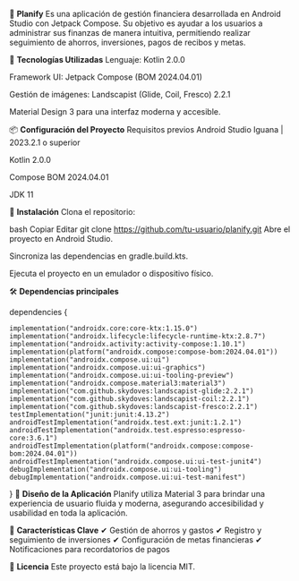 📱 **Planify**
Es una aplicación de gestión financiera desarrollada en Android Studio con Jetpack Compose. Su objetivo es ayudar a los usuarios a administrar sus finanzas de manera intuitiva, permitiendo realizar seguimiento de ahorros, inversiones, pagos de recibos y metas.

🚀 **Tecnologías Utilizadas**
Lenguaje: Kotlin 2.0.0

Framework UI: Jetpack Compose (BOM 2024.04.01)

Gestión de imágenes: Landscapist (Glide, Coil, Fresco) 2.2.1

Material Design 3 para una interfaz moderna y accesible.

📦 **Configuración del Proyecto**
Requisitos previos
Android Studio Iguana | 2023.2.1 o superior

Kotlin 2.0.0

Compose BOM 2024.04.01

JDK 11

📂 **Instalación**
Clona el repositorio:

bash
Copiar
Editar
git clone https://github.com/tu-usuario/planify.git
Abre el proyecto en Android Studio.

Sincroniza las dependencias en gradle.build.kts.

Ejecuta el proyecto en un emulador o dispositivo físico.

🛠️ **Dependencias principales**

dependencies {

    implementation("androidx.core:core-ktx:1.15.0")
    implementation("androidx.lifecycle:lifecycle-runtime-ktx:2.8.7")
    implementation("androidx.activity:activity-compose:1.10.1")
    implementation(platform("androidx.compose:compose-bom:2024.04.01"))
    implementation("androidx.compose.ui:ui")
    implementation("androidx.compose.ui:ui-graphics")
    implementation("androidx.compose.ui:ui-tooling-preview")
    implementation("androidx.compose.material3:material3")
    implementation("com.github.skydoves:landscapist-glide:2.2.1")
    implementation("com.github.skydoves:landscapist-coil:2.2.1")
    implementation("com.github.skydoves:landscapist-fresco:2.2.1")
    testImplementation("junit:junit:4.13.2")
    androidTestImplementation("androidx.test.ext:junit:1.2.1")
    androidTestImplementation("androidx.test.espresso:espresso-core:3.6.1")
    androidTestImplementation(platform("androidx.compose:compose-bom:2024.04.01"))
    androidTestImplementation("androidx.compose.ui:ui-test-junit4")
    debugImplementation("androidx.compose.ui:ui-tooling")
    debugImplementation("androidx.compose.ui:ui-test-manifest")
    
}
🎨 **Diseño de la Aplicación**
Planify utiliza Material 3 para brindar una experiencia de usuario fluida y moderna, asegurando accesibilidad y usabilidad en toda la aplicación.

📌 **Características Clave**
✔ Gestión de ahorros y gastos
✔ Registro y seguimiento de inversiones
✔ Configuración de metas financieras
✔ Notificaciones para recordatorios de pagos

📄 **Licencia**
Este proyecto está bajo la licencia MIT.
